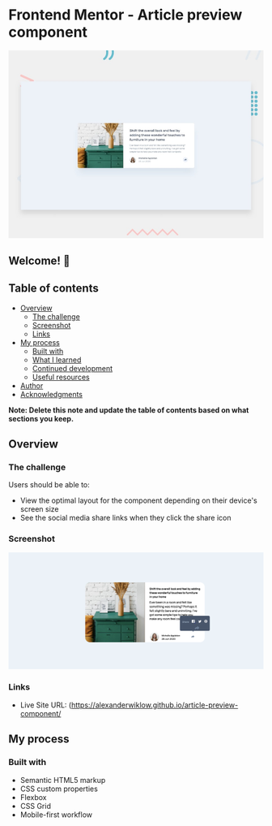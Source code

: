 # Frontend Mentor - Article preview component

![Design preview for the Article preview component coding challenge](./design/desktop-preview.jpg)

## Welcome! 👋
## Table of contents

- [Overview](#overview)
  - [The challenge](#the-challenge)
  - [Screenshot](#screenshot)
  - [Links](#links)
- [My process](#my-process)
  - [Built with](#built-with)
  - [What I learned](#what-i-learned)
  - [Continued development](#continued-development)
  - [Useful resources](#useful-resources)
- [Author](#author)
- [Acknowledgments](#acknowledgments)

**Note: Delete this note and update the table of contents based on what sections you keep.**

## Overview

### The challenge

Users should be able to:

- View the optimal layout for the component depending on their device's screen size
- See the social media share links when they click the share icon

### Screenshot

![](./images/Screenshot.png)

### Links

- Live Site URL: (https://alexanderwiklow.github.io/article-preview-component/

## My process

### Built with

- Semantic HTML5 markup
- CSS custom properties
- Flexbox
- CSS Grid
- Mobile-first workflow

